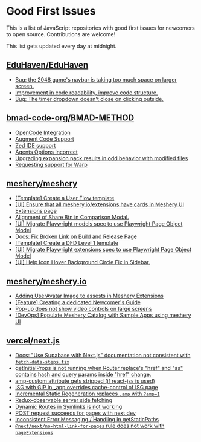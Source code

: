 # Good First Issues

This is a list of JavaScript repositories with good first issues for newcomers to open source. Contributions are welcome!

This list gets updated every day at midnight.

## [EduHaven/EduHaven](https://github.com/EduHaven/EduHaven)

- [Bug: the 2048 game's navbar is taking too much space on larger screen.](https://github.com/EduHaven/EduHaven/issues/326)
- [Improvement in code readability, improve code structure.](https://github.com/EduHaven/EduHaven/issues/328)
- [Bug: The timer dropdown doesn't close on clicking outside.](https://github.com/EduHaven/EduHaven/issues/230)

## [bmad-code-org/BMAD-METHOD](https://github.com/bmad-code-org/BMAD-METHOD)

- [OpenCode Integration](https://github.com/bmad-code-org/BMAD-METHOD/issues/285)
- [Augment Code Support](https://github.com/bmad-code-org/BMAD-METHOD/issues/320)
- [Zed IDE support](https://github.com/bmad-code-org/BMAD-METHOD/issues/301)
- [Agents Options Incorrect](https://github.com/bmad-code-org/BMAD-METHOD/issues/398)
- [Upgrading expansion pack results in odd behavior with modified files](https://github.com/bmad-code-org/BMAD-METHOD/issues/351)
- [Requesting support for Warp](https://github.com/bmad-code-org/BMAD-METHOD/issues/383)

## [meshery/meshery](https://github.com/meshery/meshery)

- [[Template] Create a User Flow template](https://github.com/meshery/meshery/issues/12456)
- [[UI] Ensure that all meshery.io/extensions have cards in Meshery UI Extensions page](https://github.com/meshery/meshery/issues/13623)
- [Alignment of Share Btn in Comparison Modal.](https://github.com/meshery/meshery/issues/15173)
- [[UI] Migrate Playwright models spec to use Playwright Page Object Model](https://github.com/meshery/meshery/issues/15372)
- [Docs: Fix Broken Link on Build and Release Page](https://github.com/meshery/meshery/issues/15326)
- [[Template] Create a DFD Level 1 template](https://github.com/meshery/meshery/issues/12501)
- [[UI] Migrate Playwright extensions spec to use Playwright Page Object Model](https://github.com/meshery/meshery/issues/15373)
- [[UI] Help Icon Hover Background Circle Fix in Sidebar.](https://github.com/meshery/meshery/issues/15202)

## [meshery/meshery.io](https://github.com/meshery/meshery.io)

- [Adding UserAvatar Image to assests in Meshery Extensions](https://github.com/meshery/meshery.io/issues/2327)
- [[Feature] Creating a dedicated Newcomer's Guide](https://github.com/meshery/meshery.io/issues/2178)
- [Pop-up does not show video controls on large screens](https://github.com/meshery/meshery.io/issues/1776)
- [[DevOps] Populate Meshery Catalog with Sample Apps using meshery UI](https://github.com/meshery/meshery.io/issues/1699)

## [vercel/next.js](https://github.com/vercel/next.js)

- [Docs: "Use Supabase with Next.js" documentation not consistent with `fetch-data-steps.tsx`](https://github.com/vercel/next.js/issues/82218)
- [getInitialProps is not running when Router.replace's "href" and "as" contains hash and query params inside "href" change.](https://github.com/vercel/next.js/issues/10900)
- [amp-custom attribute gets stripped (if react-jss is used)](https://github.com/vercel/next.js/issues/12243)
- [ISG with GIP in _app overrides cache-control of ISG page](https://github.com/vercel/next.js/issues/14244)
- [Incremental Static Regeneration replaces `.amp` with `?amp=1`](https://github.com/vercel/next.js/issues/14251)
- [Redux-observable server side fetching](https://github.com/vercel/next.js/issues/15971)
- [Dynamic Routes in Symlinks is not working](https://github.com/vercel/next.js/issues/16660)
- [POST request succeeds for pages with next dev](https://github.com/vercel/next.js/issues/38863)
- [Inconsistent Error Messaging / Handling in getStaticPaths](https://github.com/vercel/next.js/issues/41281)
- [`@next/next/no-html-link-for-pages` rule does not work with `pageExtensions`](https://github.com/vercel/next.js/issues/53473)

